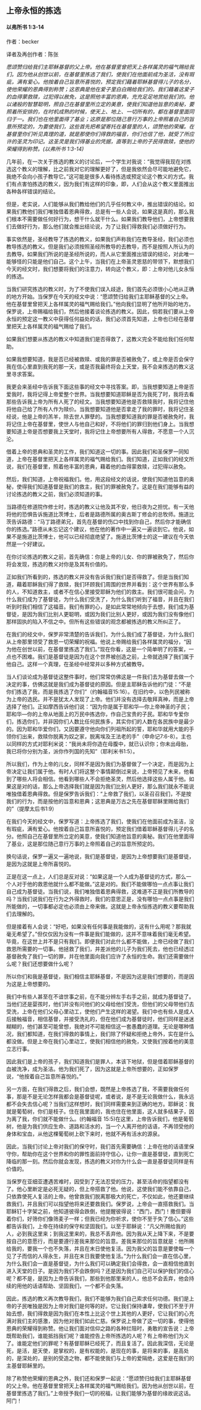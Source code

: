 ﻿## 上帝永恒的拣选

#### 以弗所书 1:3-14

作者：becker

译者及再创作者：陈张

*愿颂赞归给我们主耶稣基督的父上帝。他在基督里曾把天上各样属灵的福气赐给我们。因为他从创世以前，在基督里拣选了我们，使我们在他面前成为圣洁，没有瑕疵，满有爱心。他按着自己旨意所喜悦的，预定我们藉着耶稣基督得儿子的名分，使他荣耀的恩典得到称赞；这恩典是他在爱子里白白赐给我们的。我们藉着这爱子的血得蒙救赎，过犯得以赦免，这是照他丰富的恩典，充充足足地赏给我们的。他以诸般的智慧聪明，照自己在基督里所立定的美意，使我们知道他旨意的奥秘，要照着所安排的，在时机成熟的时候，使天上、地上、一切所有的，都在基督里面同归于一。我们也在他里面得了基业；这原是那位随己意行万事的上帝照着自己的旨意所预定的，为要使我们，这些首先把希望寄托在基督里的人，颂赞他的荣耀。在基督里你们听见真理的道，就是那使你们得救的福音，你们也信了他，就受了所应许的圣灵为印记。这圣灵是我们得基业的凭据，直等到上帝的子民得救赎，使他的荣耀得到称赞。(以弗所书 1:3-14)*

几年前，在一次关于拣选的教义的讨论后，一个学生对我说：“我觉得我现在对拣选这个教义的理解，比之前我对它的理解更好了，但是我依然会尽可能地避免它，我绝不会向小孩子教导它。”这可能是很多人看待拣选或预定论这个教义的方式。我们有点害怕拣选的教义，因为我们有这样的印象，即，人们会从这个教义里面推出各种各样错误的结论。

但是，老实说，人们能够从我们教给他们的几乎任何教义中，推出错误的结论。如果我们教他们我们唯独借着恩典得救，总是有一些人会说，如果这是真的，那么我们根本不需要做任何好行为，想干什么就干什么。如果我们教导他们，上帝想要我们去做好行为，那么他们就会推出结论说，为了让我们得救我们必须做好行为。

事实依然是，圣经教导了拣选的教义，如果我们声称我们在教导圣经，我们必须也教导拣选的教义。但是我们必须按照圣经所教导的去教导，而不是按照人所认为的去教导。如果我们所说的是圣经所说的，而人从它里面推出错误的结论，对此唯一能够怪的只能是他们自己。这个上午，当我们在上帝圣灵恩慈的带领下，默想我们今天的经文时，我们想要将我们的注意力，转向这个教义，即：上帝对他儿女永恒的拣选。

当我们研究拣选的教义时，为了不使我们误入歧途，我们首先必须很小心地从正确的地方开始。当保罗在今天的经文中说：“愿颂赞归给我们主耶稣基督的父上帝。他在基督里曾把天上各样属灵的福气赐给我们。”他向我们显明了他所开始的地方。保罗说，上帝赐福给我们，然后他接着谈论拣选的教义。因此，倘若我们要从上帝永恒的预定这一教义中获得任何益处的话，我们必须首先知道，上帝也已经在基督里把天上各样属灵的福气赐给了我们。

如果我们想要从拣选的教义中知道我们是否得救了，这教义完全不能给我们任何帮助。

如果我想要知道，我是否已经被救赎、或我的罪是否被赦免了，或上帝是否会保守我在信心里直到我死的那一天，或是否我最终将会上天堂，我不会来拣选的教义这里寻求答案。

我更会来圣经中告诉我下面这些事的经文中寻找答案。即，当我想要知道上帝是否爱我时，我将记得上帝爱整个世界。当我想要知道耶稣是否为我死了时，我将去看那些告诉我上帝为所有人死了的经文。当我想要知道他是否救赎我时，我将记住他将他自己给了所有人作为赎价。当我想要知道他是否拿走了我的罪时，我将记住圣经说，他是上帝的羔羊，除去世人罪孽的。当我想要知道我的罪是否被赦免时，我将记住上帝在基督里，使世人与他自己和好，不将他们的罪归到他们身上。当我想要知道上帝是否想要我上天堂时，我将记住上帝想要所有人得救，不愿意一个人沉沦。

借着上帝的恩典和圣灵的工作，我们知道这一切的事。因此我们和圣保罗一同知道，上帝在基督里把天上各样属灵的福气赐给我们。我们知道，正如我们的经文所说，我们在基督里，照着他丰富的恩典，藉着他的血得蒙救赎，过犯得以赦免。

然后，我们知道，上帝祝福我们。他，用这段经文的话说，使我们知道他旨意的奥秘，使得我们知道基督是我们的救主，我们的罪被赦免了。这是在我们能够有益的讨论拣选的教义之前，我们必须知道的事。

当路德在修道院作修士时，拣选的教义让他及其不安，他日夜为之担忧。有一天他将他的恐惧告诉施道比茨博士，后者是路德所属的奥古斯丁修会的总牧师。施道比茨告诉路德：“马丁路德弟兄，首先在基督的伤口中找到你自己，然后你才能确信你的拣选。”路德从未忘记这个建议，他在他的著作中一遍又一遍谈到它。他说，如果不是施道比茨博士，他可以已经彻底绝望了。施道比茨博士的这一建议在今天依然是一个好建议。

在你讨论拣选的教义之前，首先确信：你是上帝的儿女、你的罪被赦免了，然后你将会发现，拣选的教义对你是及其有价值的。

正如我们所看到的，拣选的教义并没有告诉我们我们是否得救了。但是当我们知道，藉着耶稣我们得了救赎，我们环顾我们周围的世界并看到：这个世界有那么多的人，不知道救主，或者不在信心里接受耶稣为他们的救主。我们很可能会问，为什么我们成为了基督徒，为什么我们受洗了，为什么我们听到了福音，并且在我们听到时我们相信了这福音。我们有罪的心，是如此常常地倾向于去想，我们成为基督徒，是因为我们比别人更聪明，或因为我们比别人更好，或因为我们没有像他们那样固执的陷入不信之中。但所有这些错误的观念都被拣选的教义所纠正了。

在我们的经文中，保罗非常清楚的告诉我们，为什么我们成了基督徒，为什么我们从上帝那里领受了救恩一切荣耀的祝福。他说上帝赐给我们各样属灵的福分，“因为他在创世以前，在基督里拣选了我们。”现在你看，这是一个简单明了的答案，一点也不困难。我们是基督徒是因为在这个世界被创造之前，上帝就选择了我们属于他自己。这样一个真理，在圣经中经常并以多种方式被教导。

当人们谈论成为基督徒这整件事时，他们常常仿佛这是一件我们去为基督去做一个决定的事，仿佛这就是我们成为基督徒的原因。但是主耶稣告诉他的门徒：“不是你们拣选了我，而是我拣选了你们”（约翰福音15:16）。在旧约中，以色列民被称为上帝的选民。并不是犹太人发现了上帝。他们并没有选择去敬拜真神，而是上帝选择了他们。正如摩西告诉他们说：“因为你是属于耶和华—你上帝神圣的子民；耶和华—你的上帝从地面上的万民中拣选你，作自己宝贵的子民。耶和华专爱你们，拣选你们，并非因你们人数比任何民族多，其实你们的人数在各民族中是最少的。因为耶和华爱你们，又因要遵守他向你们列祖所起的誓，耶和华就用大能的手领你们出来，救赎你脱离为奴之家，脱离埃及王法老的手”（申命记7:6-8）。主也以同样的方式对耶利米说：“我尚未将你造在母腹中，就已认识你；你未出母胎，我已将你分别为圣，派你作列国的先知”（耶利米书1:5）。

所以我们，作为上帝的儿女，同样不是因为我们为基督做了一个决定，而是因为上帝决定让我们属于他。有时人们将这整个事情颠倒过来说，上帝预见了未来，他看到了哪些人将会相信。他看到哪些人不会拒绝圣灵，然后他选择这些人属于他。如果这是对的话，那么上帝选择我们就是因为我们比别人更好，那么我们就永不能说唯独借着恩典得救。但是保罗告诉我们：“上帝救了我们，以圣召召我们，不是按我们的行为，而是按他的旨意和恩典；这恩典是万古之先在基督耶稣里赐给我们的”（提摩太后书1:9）

在我们今天的经文中，保罗写道：上帝拣选了我们，使我们在他面前成为圣洁，没有瑕疵，满有爱心。他按着自己旨意所喜悦的，预定我们借着耶稣基督得儿子的名分。他照自己在基督里所立定的美意，使我们知道他旨意的奥秘。我们在他里面得了基业，这是那位随己意行万事的上帝照着自己的旨意所预定的。

换句话说，保罗一遍又一遍地说，我们是基督徒，是因为上帝想要我们是基督徒，是因为这就是上帝所喜悦的。

正是在这一点上，人们总是反对说：“如果这是一个人成为基督徒的方式，那么一个人对于他的救恩他就什么都不能做。”这是对的。我们不能做哪怕一点点事让我们自己成为基督徒。当我们说，我们唯独借着恩典得救，这难道不正是我们所教导的吗？当我们说我们在行为之外得救时，我们的意思正是，没有哪怕一点点事是我们所能做的，一切事都必定也必须由上帝来做。这就是上帝永恒拣选的教义要帮助我们去理解的。

但是接着有人会说：“好吧，如果没有任何事是我能做的，这有什么用呢？那我就毫无希望了。”但仅仅因为没有一件事是我们能做的，这并不意味着我们毫无希望。毕竟，在这世上并不是只有我们。即便我们对此什么都不能做，上帝已经做了我们救恩所需要的一切事。他拯救了我们，并差派他的儿子为我们死去，他也已经透过基督赦免了我们一切的罪，并在他里面向我们应许了永恒的生命。我们还需要做什么呢？我们还想要做什么呢？

所以你们和我是基督徒，我们相信主耶稣基督，不是因为这是我们想要的，而是因为这是上帝想要的。

我们中有些人甚至在不谙世事之前，在不能分辨左手右手之前，就成为基督徒了。当他们还是婴孩时，他们并没有问他们的父母给他们受洗，但他们的父母带他们去受洗，上帝在他们父母心里动工，使他们产生这样的渴望。我们中也有些人是成人后接触福音，相信基督，并接受洗礼的，但在他们成为基督徒时，他们同样是迷迷糊糊的，他们甚至可能曾想，我绝对不可能相信这一套愚蠢的道理。无论是哪种情况，我们都知道，在我们得救的事情上，我们除了怀疑和拒绝上帝外，实在是什么都没做。但是上帝在我们心里动工，使我们相信他的赦免，又使我们按着他的美意立志行事。

因此我们是上帝的孩子，我们知道我们是罪人，本该下地狱，但是借着耶稣基督的血被洗净，成为圣洁。他为我们死了，因为这就是上帝所想要的，正如保罗说，“他按着自己旨意所喜悦的。”

另一方面，在我们得救之后，我们会想，既然是上帝拣选了我，不需要我做任何事，那是不是无论怎样我都会是基督徒呢，或者说，是不是无论我做什么，我永远都不会失去信心呢？当我们这样想时，我们同样需要来到正确的地方。耶稣说：我就是葡萄树，你们是枝子。住在我里面的，我也住在他里面，这人就多结果子，因为离了我，你们就不能做什么。(约翰福音 15:5)在这里，上帝告诉我们，他是葡萄树，他是为我们供应生命、道路和活水的，当一个人离开他的话语，不再领受他的身体和宝血，从他这棵葡萄树上砍下来时，他就不再有活水的源泉。

因此，当我们讨论上帝对我们的保守时，我们首先需要确信：上帝在他的话语里保守你，帮助你在这个世界和你的罪性面前持守信心，让你一直是基督徒，直到死亡降临的那一刻。然后你就会发现，拣选的教义对你为什么会一直是基督徒同样是有价值的。

当保罗在亚细亚遭遇苦难时，因受到了无法忍受的压力，甚至活命的指望都没有了。他心里断定是必死无疑的，但上帝搭救了他。他说，这使我们能不依靠自己，只依靠使死人复活的上帝。他曾救我们脱离那极大的死亡，不仅如此，他还要继续救我们，并且我们可以指望他将来还要救我们。保罗说，上帝会一直搭救我们。当耶稣钉十字架之前，他知道彼得会跌倒，他提醒彼得说：“西门，西门！撒但要得着你们，好筛你们像筛麦子一样；但我已经为你祈求，使你不至于失了信心。”这些都告诉我们，上帝在持续的保守和坚固我们。以至于耶稣说：“凡父所赐给我的人，必到我这里来；到我这里来的，我总不丢弃他。因为我从天上降下来，不是要按自己的意愿行，而是要遵行差我来那位的旨意。差我来那位的旨意就是：他所赐给我的，要我一个也不失落，并且在末日使他复活。因为我父的旨意是要使每一个见了子而信的人得永生，并且在末日我要使他复活。”为什么我们会一直在信心里，为什么我们会一直是基督徒，为什么我们可以确定我们会得救，会一直相信他直到进入天堂的日子。是因为我们不会跌倒吗？还是因为我们自己可以保护我们的信心呢？都不是，是因为上帝告诉我们，那些到他那里来的人，他总不会丢弃，他会持续的用他的话语帮助、坚固我们，一个都不会失落。

因此，拣选的教义再次教导我们，我们不能够为我们自己索求任何功德。我们是上帝的子民唯独是因为上帝对我们是何等的好。它让我们保持谦卑，使我们不至于开始去想，我们得救是因为我们在本性上比这个世上其他的人更好，它让我们的心充满对我们主的感激，因为他对我们如此仁慈。保罗说上帝做了这一切的事，使得他恩典的荣耀得到称赞。他让我们面对信仰之路的各种拦阻时，勇敢的宣告说：上帝既帮助我们，谁能抵挡我们呢？谁能控告上帝所拣选的人呢？有上帝称他们为义了。谁能定他们的罪呢？有基督耶稣已经死了，而且复活了。因此我深信，无论是死，是活，是天使，是掌权的，是有权能的，是现在的事，是将来的事，是高处的，是深处的，是别的受造之物，都不能使我们与上帝的爱隔绝，这爱是在我们的主基督耶稣里的。

除了称赞他荣耀的恩典之外，我们还和保罗一起说：“愿颂赞归给我们主耶稣基督的父上帝。他在基督里曾把天上各样属灵的福气赐给我们。因为他从创世以前，在基督里拣选了我们。”上帝授予我们一切的祝福，让我们能够为基督的缘故说这话。阿门！